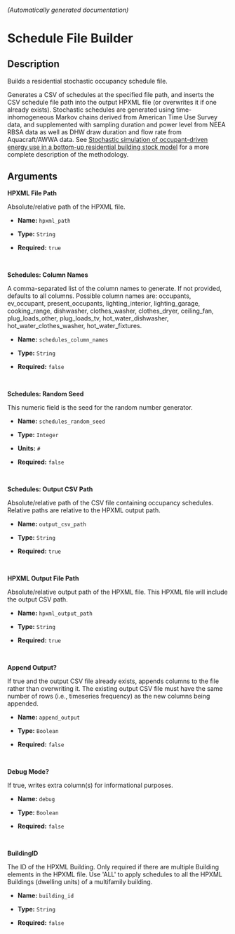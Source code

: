 
###### (Automatically generated documentation)

# Schedule File Builder

## Description
Builds a residential stochastic occupancy schedule file.

Generates a CSV of schedules at the specified file path, and inserts the CSV schedule file path into the output HPXML file (or overwrites it if one already exists). Stochastic schedules are generated using time-inhomogeneous Markov chains derived from American Time Use Survey data, and supplemented with sampling duration and power level from NEEA RBSA data as well as DHW draw duration and flow rate from Aquacraft/AWWA data. See <a href='https://www.sciencedirect.com/science/article/pii/S0306261922011540'>Stochastic simulation of occupant-driven energy use in a bottom-up residential building stock model</a> for a more complete description of the methodology.

## Arguments


**HPXML File Path**

Absolute/relative path of the HPXML file.

- **Name:** ``hpxml_path``
- **Type:** ``String``

- **Required:** ``true``

<br/>

**Schedules: Column Names**

A comma-separated list of the column names to generate. If not provided, defaults to all columns. Possible column names are: occupants, ev_occupant, present_occupants, lighting_interior, lighting_garage, cooking_range, dishwasher, clothes_washer, clothes_dryer, ceiling_fan, plug_loads_other, plug_loads_tv, hot_water_dishwasher, hot_water_clothes_washer, hot_water_fixtures.

- **Name:** ``schedules_column_names``
- **Type:** ``String``

- **Required:** ``false``

<br/>

**Schedules: Random Seed**

This numeric field is the seed for the random number generator.

- **Name:** ``schedules_random_seed``
- **Type:** ``Integer``

- **Units:** ``#``

- **Required:** ``false``

<br/>

**Schedules: Output CSV Path**

Absolute/relative path of the CSV file containing occupancy schedules. Relative paths are relative to the HPXML output path.

- **Name:** ``output_csv_path``
- **Type:** ``String``

- **Required:** ``true``

<br/>

**HPXML Output File Path**

Absolute/relative output path of the HPXML file. This HPXML file will include the output CSV path.

- **Name:** ``hpxml_output_path``
- **Type:** ``String``

- **Required:** ``true``

<br/>

**Append Output?**

If true and the output CSV file already exists, appends columns to the file rather than overwriting it. The existing output CSV file must have the same number of rows (i.e., timeseries frequency) as the new columns being appended.

- **Name:** ``append_output``
- **Type:** ``Boolean``

- **Required:** ``false``

<br/>

**Debug Mode?**

If true, writes extra column(s) for informational purposes.

- **Name:** ``debug``
- **Type:** ``Boolean``

- **Required:** ``false``

<br/>

**BuildingID**

The ID of the HPXML Building. Only required if there are multiple Building elements in the HPXML file. Use 'ALL' to apply schedules to all the HPXML Buildings (dwelling units) of a multifamily building.

- **Name:** ``building_id``
- **Type:** ``String``

- **Required:** ``false``

<br/>





